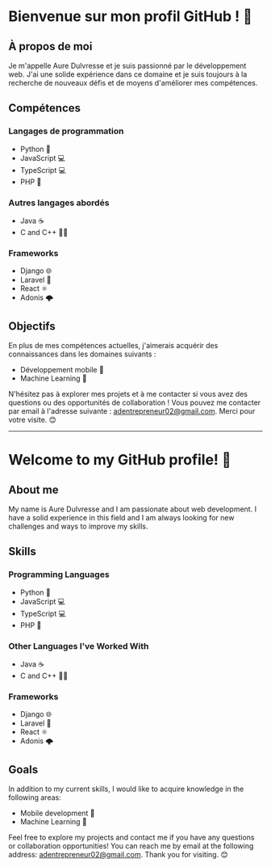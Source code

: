 # Bienvenue sur mon profil GitHub ! 👋

## À propos de moi

Je m'appelle Aure Dulvresse et je suis passionné par le développement web. J'ai une solide expérience dans ce domaine et je suis toujours à la recherche de nouveaux défis et de moyens d'améliorer mes compétences.

## Compétences

### Langages de programmation

- Python 🐍
- JavaScript 💻
- TypeScript 💻
- PHP 🚀

### Autres langages abordés

- Java ☕
- C and C++ 🧑‍💻

### Frameworks

- Django 🌐
- Laravel 🚀
- React ⚛️
- Adonis 🌩️

## Objectifs

En plus de mes compétences actuelles, j'aimerais acquérir des connaissances dans les domaines suivants :

- Développement mobile 📱
- Machine Learning 🤖

N'hésitez pas à explorer mes projets et à me contacter si vous avez des questions ou des opportunités de collaboration ! Vous pouvez me contacter par email à l'adresse suivante : adentrepreneur02@gmail.com. Merci pour votre visite. 😊

---

# Welcome to my GitHub profile! 👋

## About me

My name is Aure Dulvresse and I am passionate about web development. I have a solid experience in this field and I am always looking for new challenges and ways to improve my skills.

## Skills

### Programming Languages

- Python 🐍
- JavaScript 💻
- TypeScript 💻
- PHP 🚀

### Other Languages I've Worked With

- Java ☕
- C and C++ 🧑‍💻

### Frameworks

- Django 🌐
- Laravel 🚀
- React ⚛️
- Adonis 🌩️

## Goals

In addition to my current skills, I would like to acquire knowledge in the following areas:

- Mobile development 📱
- Machine Learning 🤖

Feel free to explore my projects and contact me if you have any questions or collaboration opportunities! You can reach me by email at the following address: adentrepreneur02@gmail.com. Thank you for visiting. 😊

<!---
AureDulvresse/AureDulvresse is a ✨ special ✨ repository because its `README.md` (this file) appears on your GitHub profile.
You can click the Preview link to take a look at your changes.
--->
